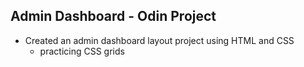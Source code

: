## Admin Dashboard - Odin Project
- Created an admin dashboard layout project using HTML and CSS
    - practicing CSS grids

